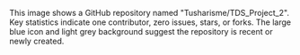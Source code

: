 This image shows a GitHub repository named "Tusharisme/TDS\_Project\_2". Key statistics indicate one contributor, zero issues, stars, or forks. The large blue icon and light grey background suggest the repository is recent or newly created.